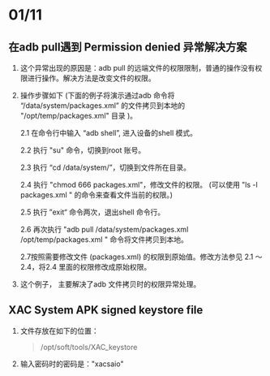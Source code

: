 # 01/11
## 在adb pull遇到 Permission denied 异常解决方案

1. 这个异常出现的原因是：adb pull 的远端文件的权限限制，普通的操作没有权限进行操作。解决方法是改变文件的权限。

2. 操作步骤如下
(下面的例子将演示通过adb 命令将 “/data/system/packages.xml” 的文件拷贝到本地的 "/opt/temp/packages.xml" 目录 )。

    2.1  在命令行中输入 “adb shell”, 进入设备的shell 模式。

    2.2  执行 "su" 命令，切换到root 账号。

    2.3  执行 “cd /data/system/”，切换到文件所在目录。

    2.4 执行 "chmod 666 packages.xml"，修改文件的权限。
    (可以使用 "ls -l packages.xml " 的命令来查看文件当前的权限。)

    2.5 执行 ”exit“ 命令两次，退出shell 命令行。

    2.6 再次执行 "adb pull /data/system/packages.xml /opt/temp/packages.xml " 命令将文件拷贝到本地。

    2.7按照需要修改文件 (packages.xml) 的权限到原始值。修改方法参见 2.1 ～ 2.4，将2.4 里面的权限修改成原始权限。
3. 这个例子， 主要解决了adb 文件拷贝时的权限异常处理。


## XAC System APK signed keystore file
1. 文件存放在如下的位置：
    > /opt/soft/tools/XAC_keystore
2. 输入密码时的密码是："xacsaio"

